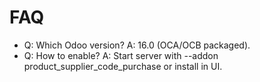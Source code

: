 # FAQ

- Q: Which Odoo version? A: 16.0 (OCA/OCB packaged).
- Q: How to enable? A: Start server with --addon product_supplier_code_purchase or install in UI.
